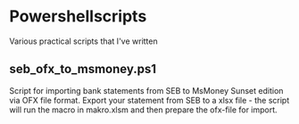# Powershellscripts
Various practical scripts that I've written

## seb_ofx_to_msmoney.ps1
  Script for importing bank statements from SEB to MsMoney Sunset edition via OFX file format.
  Export your statement from SEB to a xlsx file - the script will run the macro in makro.xlsm 
  and then prepare the ofx-file for import.
